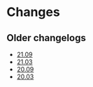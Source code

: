 Changes
=======

<!--
    You should *NOT* be adding new change log entries to this file, this
    file is managed by towncrier. You *may* edit previous change logs to
    fix problems like typo corrections or such.

    To add a new change log entry, please refer
    https://pip.pypa.io/en/latest/development/contributing/#news-entries

    We named the news folder "changes".

    WARNING: Don't drop the last line!
-->

<!-- towncrier release notes start -->


## Older changelogs

* [21.09](https://github.com/lablup/backend.ai-client-py/blob/21.09/CHANGELOG.md)
* [21.03](https://github.com/lablup/backend.ai-client-py/blob/21.03/CHANGELOG.md)
* [20.09](https://github.com/lablup/backend.ai-client-py/blob/20.09/CHANGELOG.md)
* [20.03](https://github.com/lablup/backend.ai-client-py/blob/20.03/CHANGELOG.md)
